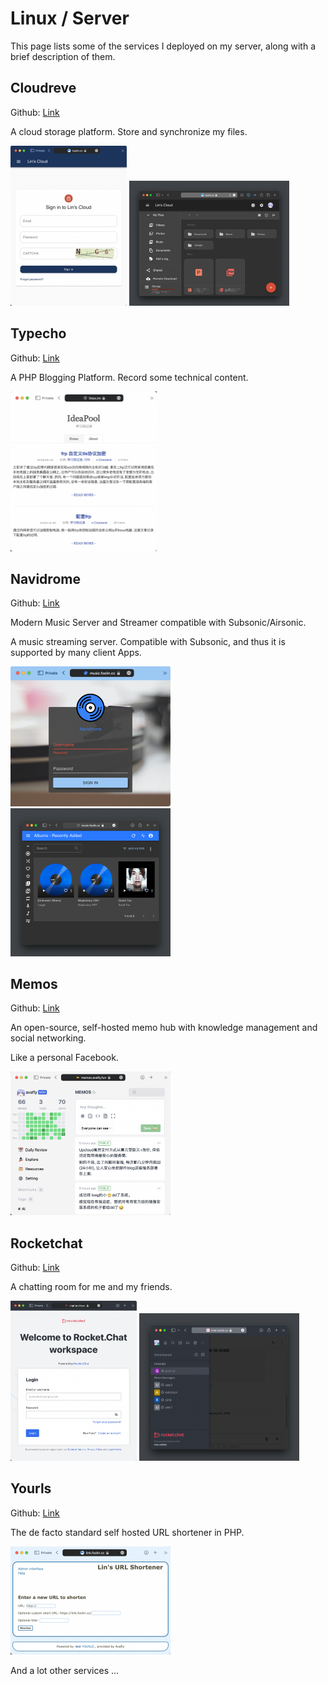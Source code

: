 # Linux / Server

This page lists some of the services I deployed on my server, along with a brief description of them.

## Cloudreve

Github: [Link](https://github.com/cloudreve/Cloudreve)

A cloud storage platform. Store and synchronize my files.

<img src="./img/cloudreve1.png" alt="cloudreve1" style="zoom: 25%;" />

<img src="./img/cloudreve2.png" alt="cloudreve2" style="zoom: 25%;" />

## Typecho

Github: [Link](https://github.com/typecho/typecho)

A PHP Blogging Platform. Record some technical content.

<img src="./img/typecho.png" alt="typecho" style="zoom: 25%;" />

## Navidrome

Github: [Link](https://github.com/navidrome/navidrome)

Modern Music Server and Streamer compatible with Subsonic/Airsonic.

A music streaming server. Compatible with Subsonic, and thus it is supported by many client Apps.

<img src="./img/navidrome1.png" alt="navidrome" style="zoom:25%;" />

<img src="./img/navidrome2.png" alt="navidrome" style="zoom:25%;" />

## Memos

Github: [Link](https://github.com/usememos/memos)

An open-source, self-hosted memo hub with knowledge management and social networking.

Like a personal Facebook.

<img src="./img/memos.png" alt="mm" style="zoom:25%;" />

## Rocketchat

Github: [Link](https://github.com/RocketChat/Rocket.Chat)

A chatting room for me and my friends.

<img src="./img/rocketchat1.png" alt="rc" style="zoom:25%;" />

<img src="./img/rocketchat2.png" alt="rc" style="zoom:25%;" />

## Yourls

Github: [Link](https://github.com/YOURLS/YOURLS)

The de facto standard self hosted URL shortener in PHP.

<img src="./img/yourls.png" alt="yourls" style="zoom:25%;" />



And a lot other services ...